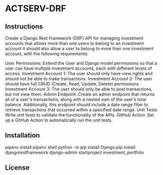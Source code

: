 # ACTSERV-DRF

## Instructions

Create a Django Rest Framework (DRF) API for managing investment accounts that allows more than one users to belong to an investment account it should also allow a user to belong to more than one investment account, with the following requirements:

User Permissions: Extend the User and Django model permissions so that a user can have multiple investment accounts, each with different levels of access:
Investment Account 1: The user should only have view rights and should not be able to make transactions.
Investment Account 2: The user should have full CRUD (Create, Read, Update, Delete) permissions.
Investment Account 3: The user should only be able to post transactions, but not view them.
Admin Endpoint: Create an admin endpoint that returns all of a user's transactions, along with a nested sum of the user's total balance. Additionally, this endpoint should include a date range filter to retrieve transactions that occurred within a specified date range.
Unit Tests: Write unit tests to validate the functionality of the APIs.
GitHub Action: Set up a GitHub Action to automatically run the unit tests.

## Installation

pipenv install
pipenv shell
python -m pip install Django
    pip install djangorestframework
    django-admin startproject investment_portfolio

## License


